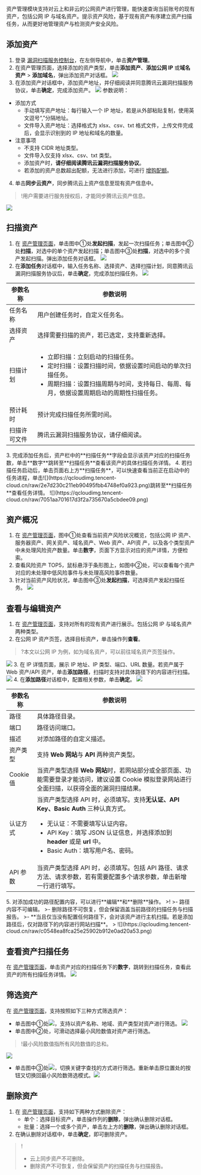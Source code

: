 资产管理模块支持对云上和非云的公网资产进行管理，能快速查询当前账号的现有资产，包括公网 IP 与域名资产。提示资产风险，基于现有资产有序建立资产扫描任务，从而更好地管理资产与检测资产安全风险。

## 添加资产
1. 登录 [漏洞扫描服务控制台](https://console.cloud.tencent.com/vss)，在左侧导航中，单击**资产管理**。
2. 在资产管理页面，选择添加的资产类型，单击**添加资产**、**添加公网 IP** 或**域名资产** > **添加域名**，弹出添加资产对话框。
![](https://qcloudimg.tencent-cloud.cn/raw/4b4696aad4efb82f27119e57807d12ab.png)
3. 在添加资产对话框中，添加资产地址，并仔细阅读并同意腾讯云漏洞扫描服务协议，单击**确定**，完成添加资产。
![](https://qcloudimg.tencent-cloud.cn/raw/16d2f6392f2aebf0a8af72e26f726581.png)
参数说明：
 - 添加方式
    - 手动填写资产地址：每行输入一个 IP 地址，若是从外部粘贴复制，使用英文逗号“,”分隔地址。
    - 文件导入资产地址：选择格式为 xlsx、csv、txt 格式文件，上传文件完成后，会显示识别到的 IP 地址和域名的数量。
 - 注意事项
    - 不支持 CIDR 地址类型。
    - 文件导入仅支持 xlsx、csv、txt 类型。
    - 添加资产时，**请仔细阅读腾讯云漏洞扫描服务协议**。
    - 若添加的资产总数超出配额，无法进行添加，可进行 [增购配额](https://buy.cloud.tencent.com/vss?type=extra)。
4. 单击**同步云资产**，同步腾讯云上资产信息至现有资产信息中。
>!用户需要进行服务授权后，才能同步腾讯云资产信息。
>
![](https://qcloudimg.tencent-cloud.cn/raw/ef18a06ab7794eeb9bd1f585fd4c3259.png)

## 扫描资产
1. 在 [资产管理页面](https://console.cloud.tencent.com/vss/assets-v2)，单击图中①处**发起扫描**，发起一次扫描任务；单击图中②处**扫描**，对选中的单个资产发起扫描；单击图中③处**扫描**，对选中的多个资产发起扫描。弹出添加任务对话框。
![](https://qcloudimg.tencent-cloud.cn/raw/90493f8ca869d0bd0dadfc13e151cfc1.png)
2. 在**添加任务**对话框中，输入任务名称、选择资产、选择扫描计划，同意腾讯云漏洞扫描服务协议后，单击**确定**，完成添加扫描任务。
![](https://qcloudimg.tencent-cloud.cn/raw/ec6e09d99f1dda0299849c16ab5689f3.png)
<table>
<thead>
<tr>
<th>参数名称</th>
<th>参数说明</th>
</tr>
</thead>
<tbody><tr>
<td>任务名称</td>
<td>用户创建任务时，自定义任务名。</td>
</tr>
<tr>
<td>选择资产</td>
<td>选择需要扫描的资产，若已选定，支持重新选择。</td>
</tr>
<tr>
<td>扫描计划</td>
<td><ul><li>立即扫描：立刻启动的扫描任务。</li><li>定时扫描：设置扫描时间，依据设置时间启动的单次扫描任务。</li><li>周期扫描：设置扫描周期与时间，支持每日、每周、每月，依据设置周期启动的周期性扫描任务。</li></td>
</tr>
<tr>
<td>预计耗时</td>
<td>预计完成扫描任务所需时间。</td>
</tr>
<tr>
<td>扫描许可文件</td>
<td>腾讯云漏洞扫描服务协议，请仔细阅读。</td>
</tr>
</tbody></table>
3. 完成添加任务后，资产栏中的**扫描任务**字段会显示该资产对应的扫描任务数，单击**数字**跳转至**扫描任务**查看该资产的具体扫描任务详情。
4. 若扫描任务启动后，单击页面右上方**扫描任务**，可以快速查看当前正在启动中的任务进程，单击![](https://qcloudimg.tencent-cloud.cn/raw/2e7d230c211eb90495fbb4748ef0a923.png)跳转至**扫描任务**查看任务详情。
![](https://qcloudimg.tencent-cloud.cn/raw/7051aa701617d3f2a735670a5cbdee09.png)


## 资产概况
1. 在 [资产管理页面](https://console.cloud.tencent.com/vss/assets-v2)，图中①处查看当前资产风险状况概览，包括公网 IP 资产、服务器资产、网关资产、域名资产、Web 资产、API资 产，以及各个类型资产中未处理风险资产数量。单击**数字**，页面下方显示对应的资产详情，方便检索。
2. 查看风险资产 TOP5，鼠标悬浮于条形图上，如图中②处，可以查看每个资产对应的未处理中低风险事件与未处理高风险事件数量。
3. 针对当前资产风险状况，单击图中③处**发起扫描**，可选择资产发起扫描任务。
![](https://qcloudimg.tencent-cloud.cn/raw/55f6a30e6ec0dd21df5b5250abfc258e.png)

## 查看与编辑资产
1. 在 [资产管理页面](https://console.cloud.tencent.com/vss/assets-v2)，支持对所有的现有资产进行展示。包括公网 IP 与域名资产两种类型。
2. 在公网 IP 资产页签，选择目标资产，单击操作列**查看**。
>?本文以公网 IP 为例，如为域名资产，可以前往域名资产页签操作。
>
![](https://qcloudimg.tencent-cloud.cn/raw/6c316729bc8bc470ff9a74321b6c86bd.png)
3. 在 IP 详情页面，展示 IP 地址、IP 类型、端口、URL 数量。若资产属于 Web 资产/API 资产，单击**添加路径**，扫描时支持对具体路径下的内容进行扫描。
![](https://qcloudimg.tencent-cloud.cn/raw/e4d65de30f51a1aa13a79f65e6c68053.png)
4. 在**添加路径**对话框中，配置相关参数，单击**确定**。
![](https://qcloudimg.tencent-cloud.cn/raw/1a14659db4207c2cee5f7071c0d14a16.png)
<table>
<thead>
<tr>
<th>参数名称</th>
<th>参数说明</th>
</tr>
</thead>
<tbody><tr>
<td>路径</td>
<td>具体路径目录。</td>
</tr>
<tr>
<td>端口</td>
<td>路径访问端口。</td>
</tr>
<tr>
<td>描述</td>
<td>对添加路径的自定义描述。</td>
</tr>
<tr>
<td>资产类型</td>
<td>支持 <strong>Web 网站</strong>与 <strong>API</strong> 两种资产类型。</td>
</tr>
<tr>
<td>Cookie值</td>
<td>当资产类型选择 <strong>Web 网站</strong>时，若网站部分或全部页面、功能需要登录才能访问，建议设置 Cookie 模拟登录网站进行全面扫描，以获得全面的漏洞扫描结果。</td>
</tr>
<tr>
<td>认证方式</td>
<td>当资产类型选择 API 时，必须填写。支持<strong>无认证、API Key、Basic Auth</strong> 三种认真方式。<ul><li>无认证：不需要填写认证内容。</li><li>API Key：填写 JSON 认证信息，并选择添加到 <strong>header</strong> 或是 <strong>url</strong> 中。</li><li>Basic Auth：填写用户名、密码。</li></ul></td>
</tr>
<tr>
<td>API 参数</td>
<td>当资产类型选择 API 时，必须填写。包括 API 路径、请求方法、请求参数，若有需要配置多个请求参数，单击<img src="https://qcloudimg.tencent-cloud.cn/raw/aa919b6c0864df82f90c1a04a246c120.png" alt="">新增一行进行填写。</td>
</tr>
</tbody></table>
5. 对添加成功的路径配置内容，可以进行**编辑**和**删除**操作。
>!
>- 路径内容不可编辑。
>- 删除路径不可恢复，但会保留涵盖当前路径的扫描任务与扫描报告。
>- **当且仅当没有配置任何路径下，会对该资产进行主机扫描。若是添加路径后，仅对路径下的内容进行网站扫描**。
>
![](https://qcloudimg.tencent-cloud.cn/raw/c0548ea8fca25e25902b912e0ad20a53.png)


## 查看资产扫描任务
在 [资产管理页面](https://console.cloud.tencent.com/vss/assets-v2)，单击资产对应的扫描任务下的**数字**，跳转到扫描任务，查看此资产的所有扫描任务详情。
![](https://qcloudimg.tencent-cloud.cn/raw/9cbd09f497b73914a784305b5cf74a60.png)


## 筛选资产
在 [资产管理页面](https://console.cloud.tencent.com/vss/assets-v2)，支持按照如下三种方式筛选资产：
- 单击图中①处![](https://qcloudimg.tencent-cloud.cn/raw/3f53928f03c1bac01e08bb680c46d298.png)，支持以资产名称、地域、资产类型对资产进行筛选。
![](https://qcloudimg.tencent-cloud.cn/raw/208b770756496fe41d97280ee40cd49d.png)
- 单击图中②处，可滑动选择最小风险数值对资产进行筛选。
>!最小风险数值指所有风险数值的总和。
>
![](https://qcloudimg.tencent-cloud.cn/raw/9420db96d144ea77ac51b0239bfccb80.png)
- 单击图中③处![](https://qcloudimg.tencent-cloud.cn/raw/e4fa0db09b1171411dc0d2b8ecf09b67.png)，切换关键字查找的方式进行筛选。重新单击原位置处的按钮又切换回最小风险数筛选模式。![](https://qcloudimg.tencent-cloud.cn/raw/9b46c68760f985ad5410131cb03e9e02.png)


## 删除资产
1. 在 [资产管理页面](https://console.cloud.tencent.com/vss/assets-v2)，支持如下两种方式删除资产：
   - 单个：选择目标资产，单击操作列的**删除**，弹出确认删除对话框。
   - 批量：选择一个或多个资产，单击左上方的**删除**，弹出确认删除对话框。
2. 在确认删除对话框中，单击**确定**，即可删除资产。
>!
>- 云上同步资产不可删除。
>- 删除资产不可恢复，但会保留资产的扫描任务与扫描报告。



